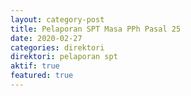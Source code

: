 ```yaml
---
layout: category-post
title: Pelaporan SPT Masa PPh Pasal 25
date: 2020-02-27
categories: direktori
direktori: pelaporan spt
aktif: true
featured: true
---
```

